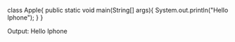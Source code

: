 class Apple{
  public static void main(String[] args){
      System.out.println("Hello Iphone");
      }
  }

  Output: 
  Hello Iphone
